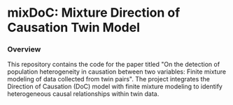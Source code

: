 # mixDoC: Mixture Direction of Causation Twin Model
### Overview
This repository contains the code for the paper titled "On the detection of population heterogeneity in causation between two variables: Finite mixture modeling of data collected from twin pairs". The project integrates the Direction of Causation (DoC) model with finite mixture modeling to identify heterogeneous causal relationships within twin data.

